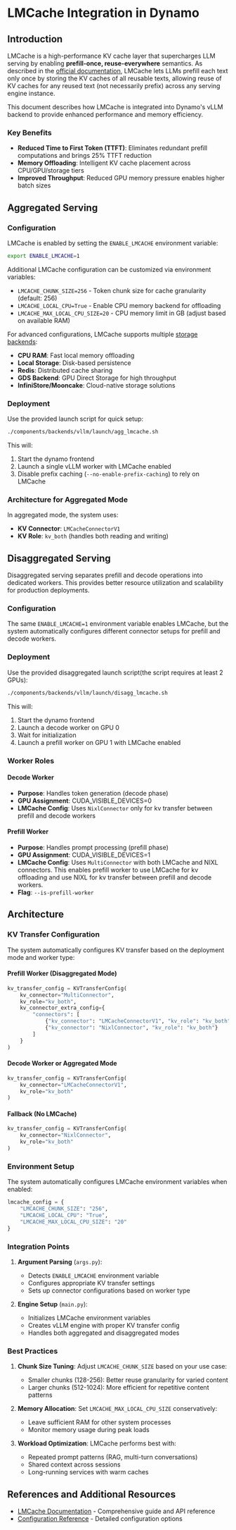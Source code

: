 # LMCache Integration in Dynamo

## Introduction

LMCache is a high-performance KV cache layer that supercharges LLM serving by enabling **prefill-once, reuse-everywhere** semantics. As described in the [official documentation](https://docs.lmcache.ai/index.html), LMCache lets LLMs prefill each text only once by storing the KV caches of all reusable texts, allowing reuse of KV caches for any reused text (not necessarily prefix) across any serving engine instance.

This document describes how LMCache is integrated into Dynamo's vLLM backend to provide enhanced performance and memory efficiency.

### Key Benefits
- **Reduced Time to First Token (TTFT)**: Eliminates redundant prefill computations and brings 25% TTFT reduction
- **Memory Offloading**: Intelligent KV cache placement across CPU/GPU/storage tiers
- **Improved Throughput**: Reduced GPU memory pressure enables higher batch sizes

## Aggregated Serving


### Configuration

LMCache is enabled by setting the `ENABLE_LMCACHE` environment variable:

```bash
export ENABLE_LMCACHE=1
```

Additional LMCache configuration can be customized via environment variables:
- `LMCACHE_CHUNK_SIZE=256` - Token chunk size for cache granularity (default: 256)
- `LMCACHE_LOCAL_CPU=True` - Enable CPU memory backend for offloading
- `LMCACHE_MAX_LOCAL_CPU_SIZE=20` - CPU memory limit in GB (adjust based on available RAM)

For advanced configurations, LMCache supports multiple [storage backends](https://docs.lmcache.ai/index.html):
- **CPU RAM**: Fast local memory offloading
- **Local Storage**: Disk-based persistence
- **Redis**: Distributed cache sharing
- **GDS Backend**: GPU Direct Storage for high throughput
- **InfiniStore/Mooncake**: Cloud-native storage solutions

### Deployment

Use the provided launch script for quick setup:

```bash
./components/backends/vllm/launch/agg_lmcache.sh
```

This will:
1. Start the dynamo frontend
2. Launch a single vLLM worker with LMCache enabled
3. Disable prefix caching (`--no-enable-prefix-caching`) to rely on LMCache

### Architecture for Aggregated Mode

In aggregated mode, the system uses:
- **KV Connector**: `LMCacheConnectorV1`
- **KV Role**: `kv_both` (handles both reading and writing)

## Disaggregated Serving

Disaggregated serving separates prefill and decode operations into dedicated workers. This provides better resource utilization and scalability for production deployments.

### Configuration

The same `ENABLE_LMCACHE=1` environment variable enables LMCache, but the system automatically configures different connector setups for prefill and decode workers.

### Deployment

Use the provided disaggregated launch script(the script requires at least 2 GPUs):

```bash
./components/backends/vllm/launch/disagg_lmcache.sh
```

This will:
1. Start the dynamo frontend
2. Launch a decode worker on GPU 0
3. Wait for initialization
4. Launch a prefill worker on GPU 1 with LMCache enabled

### Worker Roles

#### Decode Worker
- **Purpose**: Handles token generation (decode phase)
- **GPU Assignment**: CUDA_VISIBLE_DEVICES=0
- **LMCache Config**: Uses `NixlConnector` only for kv transfer between prefill and decode workers

#### Prefill Worker
- **Purpose**: Handles prompt processing (prefill phase)
- **GPU Assignment**: CUDA_VISIBLE_DEVICES=1
- **LMCache Config**: Uses `MultiConnector` with both LMCache and NIXL connectors. This enables prefill worker to use LMCache for kv offloading and use NIXL for kv transfer between prefill and decode workers.
- **Flag**: `--is-prefill-worker`

## Architecture

### KV Transfer Configuration

The system automatically configures KV transfer based on the deployment mode and worker type:

#### Prefill Worker (Disaggregated Mode)
```python
kv_transfer_config = KVTransferConfig(
    kv_connector="MultiConnector",
    kv_role="kv_both",
    kv_connector_extra_config={
        "connectors": [
            {"kv_connector": "LMCacheConnectorV1", "kv_role": "kv_both"},
            {"kv_connector": "NixlConnector", "kv_role": "kv_both"}
        ]
    }
)
```

#### Decode Worker or Aggregated Mode
```python
kv_transfer_config = KVTransferConfig(
    kv_connector="LMCacheConnectorV1",
    kv_role="kv_both"
)
```

#### Fallback (No LMCache)
```python
kv_transfer_config = KVTransferConfig(
    kv_connector="NixlConnector",
    kv_role="kv_both"
)
```

### Environment Setup

The system automatically configures LMCache environment variables when enabled:

```python
lmcache_config = {
    "LMCACHE_CHUNK_SIZE": "256",
    "LMCACHE_LOCAL_CPU": "True",
    "LMCACHE_MAX_LOCAL_CPU_SIZE": "20"
}
```

### Integration Points

1. **Argument Parsing** (`args.py`):
   - Detects `ENABLE_LMCACHE` environment variable
   - Configures appropriate KV transfer settings
   - Sets up connector configurations based on worker type

2. **Engine Setup** (`main.py`):
   - Initializes LMCache environment variables
   - Creates vLLM engine with proper KV transfer config
   - Handles both aggregated and disaggregated modes


### Best Practices

1. **Chunk Size Tuning**: Adjust `LMCACHE_CHUNK_SIZE` based on your use case:
   - Smaller chunks (128-256): Better reuse granularity for varied content
   - Larger chunks (512-1024): More efficient for repetitive content patterns

2. **Memory Allocation**: Set `LMCACHE_MAX_LOCAL_CPU_SIZE` conservatively:
   - Leave sufficient RAM for other system processes
   - Monitor memory usage during peak loads

3. **Workload Optimization**: LMCache performs best with:
   - Repeated prompt patterns (RAG, multi-turn conversations)
   - Shared context across sessions
   - Long-running services with warm caches

## References and Additional Resources

- [LMCache Documentation](https://docs.lmcache.ai/index.html) - Comprehensive guide and API reference
- [Configuration Reference](https://docs.lmcache.ai/api_reference/config.html) - Detailed configuration options

